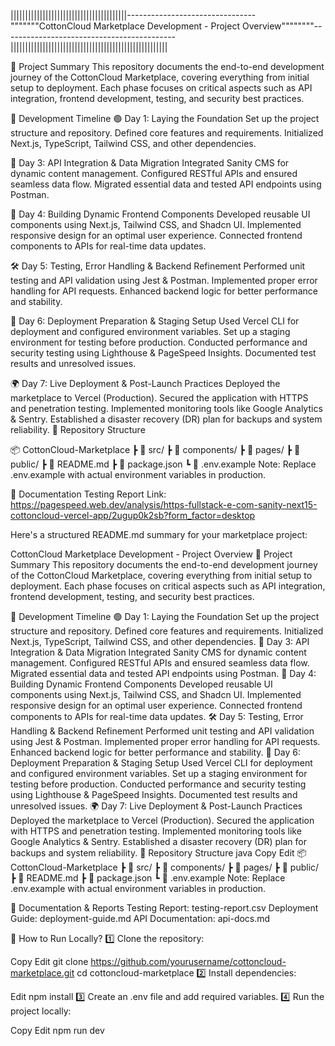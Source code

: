 


||||||||||||||||||||||||||||||||||||||||--------------------------------"""""""CottonCloud Marketplace Development - Project Overview""""""""-------------------------------------------||||||||||||||||||||||||||||||||||||||||||||||||||||||



📌 Project Summary
This repository documents the end-to-end development journey of the CottonCloud Marketplace, covering everything from initial setup to deployment. Each phase focuses on critical aspects such as API integration, frontend development, testing, and security best practices.

📅 Development Timeline
🟢 Day 1: Laying the Foundation
Set up the project structure and repository.
Defined core features and requirements.
Initialized Next.js, TypeScript, Tailwind CSS, and other dependencies.

🔗 Day 3: API Integration & Data Migration
Integrated Sanity CMS for dynamic content management.
Configured RESTful APIs and ensured seamless data flow.
Migrated essential data and tested API endpoints using Postman.

🎨 Day 4: Building Dynamic Frontend Components
Developed reusable UI components using Next.js, Tailwind CSS, and Shadcn UI.
Implemented responsive design for an optimal user experience.
Connected frontend components to APIs for real-time data updates.

🛠️ Day 5: Testing, Error Handling & Backend Refinement
Performed unit testing and API validation using Jest & Postman.
Implemented proper error handling for API requests.
Enhanced backend logic for better performance and stability.

🚀 Day 6: Deployment Preparation & Staging Setup
Used Vercel CLI for deployment and configured environment variables.
Set up a staging environment for testing before production.
Conducted performance and security testing using Lighthouse & PageSpeed Insights.
Documented test results and unresolved issues.

🌍 Day 7: Live Deployment & Post-Launch Practices
Deployed the marketplace to Vercel (Production).
Secured the application with HTTPS and penetration testing.
Implemented monitoring tools like Google Analytics & Sentry.
Established a disaster recovery (DR) plan for backups and system reliability.
📂 Repository Structure

📦 CottonCloud-Marketplace
 ┣ 📂 src/
 ┣ 📂 components/
 ┣ 📂 pages/
 ┣ 📂 public/
 ┣ 📜 README.md
 ┣ 📜 package.json
 ┗ 📜 .env.example
Note: Replace .env.example with actual environment variables in production.

📖 Documentation 
Testing Report Link:
https://pagespeed.web.dev/analysis/https-fullstack-e-com-sanity-next15-cottoncloud-vercel-app/2ugup0k2sb?form_factor=desktop


Here's a structured README.md summary for your marketplace project:

CottonCloud Marketplace Development - Project Overview
📌 Project Summary
This repository documents the end-to-end development journey of the CottonCloud Marketplace, covering everything from initial setup to deployment. Each phase focuses on critical aspects such as API integration, frontend development, testing, and security best practices.

📅 Development Timeline
🟢 Day 1: Laying the Foundation
Set up the project structure and repository.
Defined core features and requirements.
Initialized Next.js, TypeScript, Tailwind CSS, and other dependencies.
🔗 Day 3: API Integration & Data Migration
Integrated Sanity CMS for dynamic content management.
Configured RESTful APIs and ensured seamless data flow.
Migrated essential data and tested API endpoints using Postman.
🎨 Day 4: Building Dynamic Frontend Components
Developed reusable UI components using Next.js, Tailwind CSS, and Shadcn UI.
Implemented responsive design for an optimal user experience.
Connected frontend components to APIs for real-time data updates.
🛠️ Day 5: Testing, Error Handling & Backend Refinement
Performed unit testing and API validation using Jest & Postman.
Implemented proper error handling for API requests.
Enhanced backend logic for better performance and stability.
🚀 Day 6: Deployment Preparation & Staging Setup
Used Vercel CLI for deployment and configured environment variables.
Set up a staging environment for testing before production.
Conducted performance and security testing using Lighthouse & PageSpeed Insights.
Documented test results and unresolved issues.
🌍 Day 7: Live Deployment & Post-Launch Practices
Deployed the marketplace to Vercel (Production).
Secured the application with HTTPS and penetration testing.
Implemented monitoring tools like Google Analytics & Sentry.
Established a disaster recovery (DR) plan for backups and system reliability.
📂 Repository Structure
java
Copy
Edit
📦 CottonCloud-Marketplace
 ┣ 📂 src/
 ┣ 📂 components/
 ┣ 📂 pages/
 ┣ 📂 public/
 ┣ 📜 README.md
 ┣ 📜 package.json
 ┗ 📜 .env.example
Note: Replace .env.example with actual environment variables in production.

📖 Documentation & Reports
Testing Report: testing-report.csv
Deployment Guide: deployment-guide.md
API Documentation: api-docs.md


📌 How to Run Locally?
1️⃣ Clone the repository:


Copy
Edit
git clone https://github.com/yourusername/cottoncloud-marketplace.git
cd cottoncloud-marketplace
2️⃣ Install dependencies:



Edit
npm install
3️⃣ Create an .env file and add required variables.
4️⃣ Run the project locally:


Copy
Edit
npm run dev
